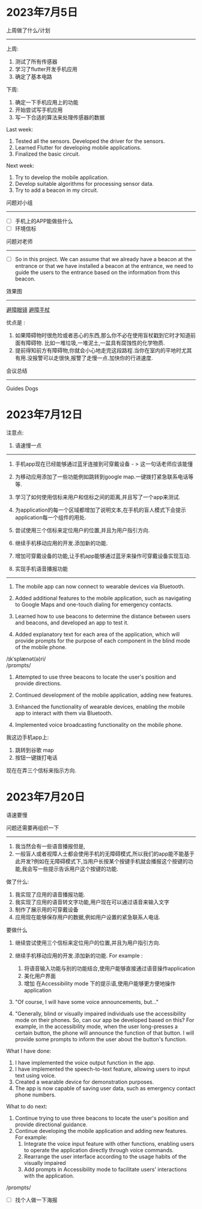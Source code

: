 # 2023年7月5日

上周做了什么/计划
___

上周:
1. 测试了所有传感器
2. 学习了flutter开发手机应用
3. 确定了基本电路

下周:
1. 确定一下手机应用上的功能
2. 开始尝试写手机应用
3. 写一下合适的算法来处理传感器的数据

Last week:

1.  Tested all the sensors. Developed the driver for the sensors.
2.  Learned Flutter for developing mobile applications.
3.  Finalized the basic circuit.

Next week:
1. Try to develop the mobile application.
2. Develop suitable algorithms for processing sensor data.
3. Try to add a beacon in my circuit.

问题对小组
___
- [ ] 手机上的APP能做些什么
- [ ] 环境信标

问题对老师
___
- [ ] So in this project. We can assume that we already have a beacon at the entrance or that we have installed a beacon at the entrance, we need to guide the users to the entrance based on the information from this beacon.



效果图
___
[避障眼镜](assets/截图_20230705093841%201.png)
[避障手杖](assets/截图_20230705094152.png)

优点是 :
1. 如果障碍物时很危险或者恶心的东西,那么你不必在使用盲杖戳到它时才知道前面有障碍物.
	比如一堆垃圾,一堆泥土,一盆具有腐蚀性的化学物质.
2. 提前得知前方有障碍物,你就会小心地走完这段路程.当你在室内的平地时尤其有用.没报警可以走很快,报警了走慢一点.加快你的行进速度.



会议总结
___
Guides Dogs


# 2023年7月12日
注意点:
1. 语速慢一点
___

1. 手机app现在已经能够通过蓝牙连接到可穿戴设备 - > 这一句话老师应该能懂
2. 为移动应用添加了一些功能例如跳转到google map.一键拨打紧急联系电话等等.
3. 学习了如何使用信标来用户和信标之间的距离,并且写了一个app来测试.
4. 为application的每一个区域都增加了说明文本,在手机的盲人模式下会提示application每一个组件的用处.


1. 尝试使用三个信标来定位用户的位置,并且为用户指引方向.
2. 继续手机移动应用的开发.添加新的功能.
3. 增加可穿戴设备的功能,让手机app能够通过蓝牙来操作可穿戴设备实现互动.
4. 实现手机语音播报功能

___

1. The mobile app can now connect to wearable devices via Bluetooth. 

2. Added additional features to the mobile application, such as navigating to Google Maps and one-touch dialing for emergency contacts.

3. Learned how to use beacons to determine the distance between users and beacons, and developed an app to test it.
4. Added explanatory text for each area of the application, which will provide prompts for the purpose of each component in the blind mode of the mobile phone.

/ɪkˈsplænət(ə)ri/   
/prɒmpts/

1. Attempted to use three beacons to locate the user's position and provide directions.

2. Continued development of the mobile application, adding new features.

3. Enhanced the functionality of wearable devices, enabling the mobile app to interact with them via Bluetooth.

4. Implemented voice broadcasting functionality on the mobile phone.

我这边手机app上:
1. 跳转到谷歌 map
2. 按钮一键拨打电话

现在在弄三个信标来指示方向.

# 2023年7月20日
语速要慢

问题还需要再组织一下
___
1. 我当然会有一些语音播报但是,
2. 一般盲人或者视障人士都会使用手机的无障碍模式,所以我们的app能不能基于此开发?例如在无障碍模式下,当用户长按某个按键手机就会播报这个按键的功能,我会写一些提示告诉用户这个按键的功能.

做了什么:
1. 我实现了应用的语音播报功能.
2. 我实现了应用的语音转文字功能,用户现在可以通过语音来输入文字
3. 制作了展示用的可穿戴设备
4. 应用现在能够保存用户的数据,例如用户设置的紧急联系人电话.

要做什么
1. 继续尝试使用三个信标来定位用户的位置,并且为用户指引方向.
2. 继续手机移动应用的开发.添加新的功能.
	For example :
	1. 将语音输入功能与别的功能结合,使用户能够直接通过语音操作application
	2. 美化用户界面
	3. 增加 在Accessibility mode 下的提示语,使用户能够更方便地操作application

1.    
    "Of course, I will have some voice announcements, but..."
2.  "Generally, blind or visually impaired individuals use the accessibility mode on their phones. So, can our app be developed based on this? For example, in the accessibility mode, when the user long-presses a certain button, the phone will announce the function of that button. I will provide some prompts to inform the user about the button's function.

What I have done:

1.  I have implemented the voice output function in the app.
2.  I have implemented the speech-to-text feature, allowing users to input text using voice.
3.  Created a wearable device for demonstration purposes.
4.  The app is now capable of saving user data, such as emergency contact phone numbers.

What to do next:

1.  Continue trying to use three beacons to locate the user's position and provide directional guidance.
2.  Continue developing the mobile application and adding new features. For example:
    1.  Integrate the voice input feature with other functions, enabling users to operate the application directly through voice commands.
    2. Rearrange the user interface according to the usage habits of the visually impaired
    3. Add prompts in Accessibility mode to facilitate users' interactions with the application.

/prɒmpts/


- [ ] 找个人做一下海报